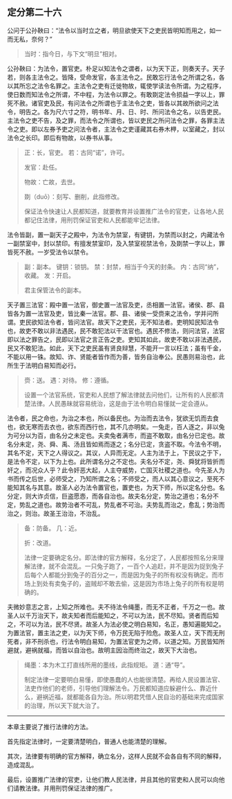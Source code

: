 ## 定分第二十六



公问于公孙鞅曰：“法令以当时立之者，明旦欲使天下之吏民皆明知而用之，如一而无私，奈何？”

> 当时：指今日，与下文“明旦”相对。

公孙鞅曰：为法令，置官吏。朴足以知法令之谓者，以为天下正，则奏天子。天子若，则各主法令之。皆降，受命发官，各主法令之。民敢忘行法令之所谓之名，各以其所忘之法令名罪之。主法令之吏有迁徙物故，辄使学读法令所谓。为之程序，使日数而知法令之所谓，不中程，为法令以罪之。有敢剟定法令损益一字以上，罪死不赦。诸官吏及民，有问法令之所谓也于主法令之吏，皆各以其故所欲问之法令，明告之。各为尺六寸之符，明书年、月、日、时、所问法令之名，以告吏民。主法令之吏不告，及之罪，而法令之所谓也，皆以吏民之所问法令之罪，各罪主法令之吏。即以左券予吏之问法令者，主法令之吏谨藏其右券木柙，以室藏之，封以法令之长印。即后有物故，以券书从事。

> 正：长，官吏。
> 若：古同“诺”，许可。
>
> 发官：赴任。
>
> 物故：亡故，去世。
>
> 剟（duō）：刻写、删削，此指修改。
>
>  
>
> 保证法令快速让人民都知道，就要教育并设置推广法令的官吏，让各地人民都记住法律，用刑罚保证官吏和人民都能牢记法律。

法令皆副，置一副天子之殿中，为法令为禁室，有键钥，为禁而以封之，内藏法令一副禁室中，封以禁印。有擅发禁室印，及入禁室视禁法令，及剟禁一字以上，罪皆死不赦。一岁受法令以禁令。

> 副：副本。
> 键钥：锁钥。
> 禁：封禁，相当于今天的封条。
> 内：古同“纳”，收藏。
> 发：开启。
>
>  
>
> 君主保管法令的副本。

天子置三法官：殿中置一法官，御史置一法官及吏，丞相置一法官。诸侯、郡、县皆各为置一法官及吏，皆比秦一法官。郡、县、诸侯一受赍来之法令，学并问所谓。吏民欲知法令者，皆问法官。故天下之吏民，无不知法者。吏明知民知法令也，故吏不敢以非法遇民，民不敢犯法以干法官也。遇民不修法，则问法官，法官即以法之罪告之，民即以法官之言正告之吏。吏知其如此，故吏不敢以非法遇民，民又不敢犯法。如此，天下之吏民虽有贤良辩慧，不能开一言以枉法；虽有千金，不能以用一铢。故知、诈、贤能者皆作而为善，皆务自治奉公。民愚则易治也，此所生于法明白易知而必行。

> 赍：送。
> 遇：对待。
> 修：遵循。
>
>  
>
> 设置一个法官系统，官吏和人民想了解法律就去问他们，让所有的人民都清楚法律。人民愚昧就容易统治，这是由于法令明白易懂就一定会遵从。

法令者，民之命也，为治之本也，所以备民也。为治而去法令，犹欲无饥而去食也，欲无寒而去衣也，欲东而西行也，其不几亦明矣。一兔走，百人逐之，非以兔为可分以为百，由名分之未定也。夫卖兔者满市，而盗不敢取，由名分已定也。故名分未定，尧、舜、禹、汤且皆如焉而逐之；名分已定，贪盗不取。今法令不明，其名不定，天下之人得议之。其议，人异而无定。人主为法于上，下民议之于下，是法令不定，以下为上也。此所谓名分之不定也。夫名分不定，尧、舜犹将皆折而奸之，而况众人乎？此令奸恶大起，人主夺威势，亡国灭社稷之道也。今先圣人为书而传之后世，必师受之，乃知所谓之名；不师受之，而人以其心意议之，至死不能知其名与其意。故圣人必为法令置官也，置吏也，为天下师，所以定名分也。名分定，则大诈贞信，巨盗愿悫，而各自治也。故夫名分定，势治之道也；名分不定，势乱之道也。故势治者不可乱，势乱者不可治。夫势乱而治之，愈乱；势治而治之，则治。故圣王治治，不治乱。

> 备：防备。
> 几：近。
>
> 折：改道。
>
>  
>
> 法律一定要确定名分。即法律的官方解释，名分定了，人民都按照名分来理解法律，就不会混乱。一只兔子跑了，一百个人追赶，并不是因为捉到兔子后每个人都能分到兔子的百分之一，而是因为兔子的所有权没有确定。而市场上到处有卖兔子的，盗贼却不敢去偷，这是因为市场上兔子的所有权是明确的。

夫微妙意志之言，上知之所难也。夫不待法令绳墨，而无不正者，千万之一也。故圣人以千万治天下，故夫知者而后能知之，不可以为法，民不尽知。贤者而后知之，不可以为法，民不尽贤。故圣人为法必使之明白易知，名正，愚知遍能知之。为置法官，置主法之吏，以为天下师，令万民无陷于险危。故圣人立，天下而无刑死者，非不刑杀也，行法令明白易知，为置法官吏为之师，以道之知。万民皆知所避就，避祸就福，而皆以自治也。故明主因治而终治之，故天下大治也。

>绳墨：本为木工打直线所用的墨线，此指规矩。
>道：通“导”。
>
> 
>
>制定法律一定要明白易懂，即使愚蠢的人也能很清楚。再给人民设置法官、法吏作他们的老师，引导他们理解法令。万民都知道应躲避什么、靠近什么，避祸近福，就都能各自为治。所以明君凭借人民自治的基础来完成国家的治理，所以天下就大治了。

---

本章主要说了推行法律的方法。

首先指定法律时，一定要清楚明白，普通人也能清楚的理解。

其次，法律要有明确的官方解释，确立名分，这样人民就不会各自有不同的解释，造成混乱。

最后，设置推广法律的官吏，让他们教人民法律，并且其他的官吏和人民可以向他们请教法律。并用刑罚保证法律的推广。

